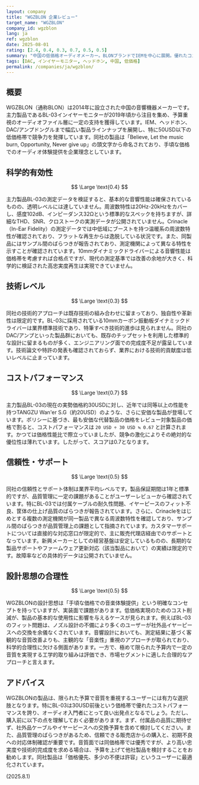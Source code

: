 ```yaml
---
layout: company
title: "WGZBLON 企業レビュー"
target_name: "WGZBLON"
company_id: wgzblon
lang: ja
ref: wgzblon
date: 2025-08-01
rating: [2.4, 0.4, 0.3, 0.7, 0.5, 0.5]
summary: "中国の低価格オーディオメーカー。BLONブランドでIEMを中心に展開。優れたコストパフォーマンスを特徴とするが、技術レベルと品質管理に課題"
tags: [DAC, インイヤーモニター, ヘッドホン, 中国, 低価格]
permalink: /companies/ja/wgzblon/
---
```

## 概要

WGZBLON（通称BLON）は2014年に設立された中国の音響機器メーカーです。主力製品であるBL-03インイヤーモニターが2019年頃から注目を集め、予算重視のオーディオファイル層に一定の支持を獲得しています。IEM、ヘッドホン、DAC/アンプドングルまで幅広い製品ラインナップを展開し、特に50USD以下の低価格帯で競争力を発揮しています。同社の製品は「Believe, Let the music burn, Opportunity, Never give up」の頭文字から命名されており、手頃な価格でのオーディオ体験提供を企業理念としています。

## 科学的有効性

$$ \Large \text{0.4} $$

主力製品BL-03の測定データを検証すると、基本的な音響性能は確保されているものの、透明レベルには達していません。周波数特性は20Hz-20kHzをカバーし、感度102dB、インピーダンス32Ωという標準的なスペックを持ちますが、詳細なTHD、SNR、クロストークの実測データが公開されていません。Crinacle（In-Ear Fidelity）の測定データでは中低域にブーストを持つ温暖系の周波数特性が確認されており、フラットな再生からは逸脱している状況です。また、同製品にはサンプル間のばらつきが報告されており、測定機関によって異なる特性を示すことが確認されています。10mmダイナミックドライバーによる音響性能は価格帯を考慮すれば合格点ですが、現代の測定基準では改善の余地が大きく、科学的に検証された高忠実度再生は実現できていません。

## 技術レベル

$$ \Large \text{0.3} $$

同社の技術的アプローチは既存技術の組み合わせに留まっており、独自性や革新性は限定的です。BL-03に採用されている10mmカーボン振動板ダイナミックドライバーは業界標準技術であり、特筆すべき技術的進歩は見られません。同社のDAC/アンプといった製品群においても、既存のチップセットを利用した標準的な設計に留まるものが多く、エンジニアリング面での完成度不足が露呈しています。技術論文や特許の発表も確認されておらず、業界における技術的貢献度は低いレベルに止まっています。

## コストパフォーマンス

$$ \Large \text{0.7} $$

主力製品BL-03の現在の実勢価格約30USDに対し、近年では同等以上の性能を持つTANGZU Wan'er S.G（約20USD）のような、さらに安価な製品が登場しています。ポリシーに基づき、最も安価な代替製品の価格をレビュー対象製品の価格で割ると、コストパフォーマンスは `20 USD ÷ 30 USD ≒ 0.67` と計算されます。かつては価格性能比で際立っていましたが、競争の激化によりその絶対的な優位性は薄れています。したがって、スコアは0.7となります。

## 信頼性・サポート

$$ \Large \text{0.5} $$

同社の信頼性とサポート体制は業界平均レベルです。製品保証期間は1年と標準的ですが、品質管理に一定の課題があることがユーザーレビューから確認されています。特にBL-03では付属ケーブルの耐久性問題、イヤーピースのフィット不良、筐体の仕上げ品質のばらつきが報告されています。さらに、Crinacleをはじめとする複数の測定機関が同一製品で異なる周波数特性を確認しており、サンプル間のばらつきが品質管理上の課題として指摘されています。カスタマーサポートについては直接的な対応窓口が限定的で、主に販売代理店経由でのサポートとなっています。新興メーカーとしての経営基盤は安定しているものの、長期的な製品サポートやファームウェア更新対応（該当製品において）の実績は限定的です。故障率などの具体的データは公開されていません。

## 設計思想の合理性

$$ \Large \text{0.5} $$

WGZBLONの設計思想は「手頃な価格での音楽体験提供」という明確なコンセプトを持っていますが、実装面で課題があります。低価格実現のためのコスト削減が、製品の基本的な使用性に影響を与えるケースが見られます。例えばBL-03のフィット問題は、ノズル設計の不備により多くのユーザーが社外品イヤーピースへの交換を余儀なくされています。音響設計においても、測定結果に基づく客観的な音質改善よりも、主観的な「音楽性」重視のアプローチが取られており、科学的合理性に欠ける側面があります。一方で、極めて限られた予算内で一定の音質を実現する工学的取り組みは評価でき、市場セグメントに適した合理的なアプローチと言えます。

## アドバイス

WGZBLONの製品は、限られた予算で音質を重視するユーザーには有力な選択肢となります。特にBL-03は30USD前後という価格帯で優れたコストパフォーマンスを誇り、オーディオ入門者にとって良い出発点となるでしょう。ただし、購入前に以下の点を理解しておく必要があります。まず、付属品の品質に期待せず、社外品ケーブルやイヤーピースへの交換予算を含めて検討してください。また、品質管理のばらつきがあるため、信頼できる販売店からの購入と、初期不良への対応体制確認が重要です。音質面では同価格帯では優秀ですが、より高い忠実度や技術的完成度を求める場合は、予算を上げて他社製品を検討することをお勧めします。同社製品は「価格優先、多少の不便は許容」というユーザーに最適化されています。

(2025.8.1)

